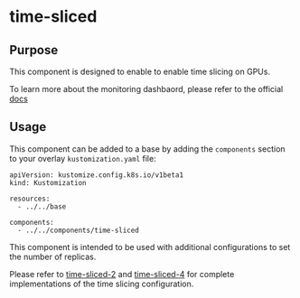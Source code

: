 # time-sliced

## Purpose
This component is designed to enable to enable time slicing on GPUs.

To learn more about the monitoring dashbaord, please refer to the official [docs](
https://docs.nvidia.com/datacenter/cloud-native/openshift/latest/time-slicing-gpus-in-openshift.html)

## Usage

This component can be added to a base by adding the `components` section to your overlay `kustomization.yaml` file:

```
apiVersion: kustomize.config.k8s.io/v1beta1
kind: Kustomization

resources:
  - ../../base

components:
  - ../../components/time-sliced
```

This component is intended to be used with additional configurations to set the number of replicas.

Please refer to [time-sliced-2](../time-sliced-2) and [time-sliced-4](../time-sliced-4) for complete implementations of the time slicing configuration.
